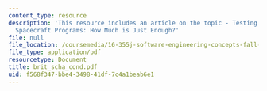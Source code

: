 ```yaml
---
content_type: resource
description: 'This resource includes an article on the topic - Testing in NASA Human-Rated
  Spacecraft Programs: How Much is Just Enough?'
file: null
file_location: /coursemedia/16-355j-software-engineering-concepts-fall-2005/f568f347bbe4349841df7c4a1beab6e1_brit_scha_cond.pdf
file_type: application/pdf
resourcetype: Document
title: brit_scha_cond.pdf
uid: f568f347-bbe4-3498-41df-7c4a1beab6e1
---
```

